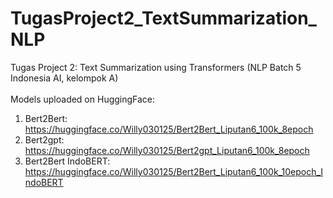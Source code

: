 # TugasProject2_TextSummarization_NLP
Tugas Project 2: Text Summarization using Transformers (NLP Batch 5 Indonesia AI, kelompok A)<br>
<br>
Models uploaded on HuggingFace:<br>
1. Bert2Bert: https://huggingface.co/Willy030125/Bert2Bert_Liputan6_100k_8epoch <br>
2. Bert2gpt: https://huggingface.co/Willy030125/Bert2gpt_Liputan6_100k_8epoch <br>
3. Bert2Bert IndoBERT: https://huggingface.co/Willy030125/Bert2Bert_Liputan6_100k_10epoch_IndoBERT
